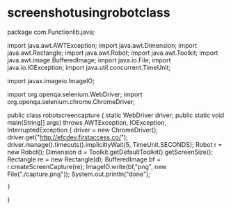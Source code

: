 # screenshotusingrobotclass
package com.Functionlib.java;

import java.awt.AWTException;
import java.awt.Dimension;
import java.awt.Rectangle;
import java.awt.Robot;
import java.awt.Toolkit;
import java.awt.image.BufferedImage;
import java.io.File;
import java.io.IOException;
import java.util.concurrent.TimeUnit;

import javax.imageio.ImageIO;

import org.openqa.selenium.WebDriver;
import org.openqa.selenium.chrome.ChromeDriver;

public class robotscreencapture {
	static WebDriver driver;
	public static void main(String[] args) throws AWTException, IOException, InterruptedException {
	       driver = new ChromeDriver();
		   driver.get("http://efcdev.firstaccess.co/");
		   driver.manage().timeouts().implicitlyWait(5, TimeUnit.SECONDS);
		    Robot r = new Robot();
			Dimension d = Toolkit.getDefaultToolkit().getScreenSize();
			Rectangle re = new Rectangle(d);
			BufferedImage bf = r.createScreenCapture(re);
			ImageIO.write(bf,"png", new File("./capture.png"));
			System.out.println("done");
		
		
		
		
	}

}
